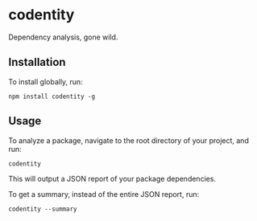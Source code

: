 # codentity

Dependency analysis, gone wild.

## Installation

To install globally, run:

```
npm install codentity -g
```

## Usage

To analyze a package, navigate to the root directory of your project, and run:

```
codentity
```

This will output a JSON report of your package dependencies.

To get a summary, instead of the entire JSON report, run:

```
codentity --summary
```

